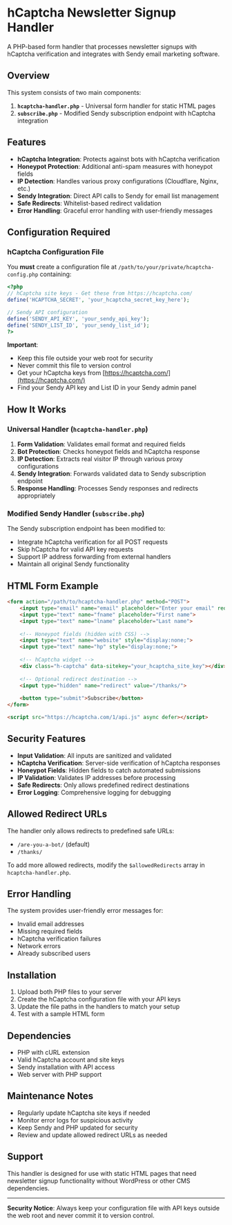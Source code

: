 # hCaptcha Newsletter Signup Handler

A PHP-based form handler that processes newsletter signups with hCaptcha verification and integrates with Sendy email marketing software.

## Overview

This system consists of two main components:

1. **`hcaptcha-handler.php`** - Universal form handler for static HTML pages
2. **`subscribe.php`** - Modified Sendy subscription endpoint with hCaptcha integration

## Features

- **hCaptcha Integration**: Protects against bots with hCaptcha verification
- **Honeypot Protection**: Additional anti-spam measures with honeypot fields
- **IP Detection**: Handles various proxy configurations (Cloudflare, Nginx, etc.)
- **Sendy Integration**: Direct API calls to Sendy for email list management
- **Safe Redirects**: Whitelist-based redirect validation
- **Error Handling**: Graceful error handling with user-friendly messages

## Configuration Required

### hCaptcha Configuration File

You **must** create a configuration file at `/path/to/your/private/hcaptcha-config.php` containing:

```php
<?php
// hCaptcha site keys - Get these from https://hcaptcha.com/
define('HCAPTCHA_SECRET', 'your_hcaptcha_secret_key_here');

// Sendy API configuration
define('SENDY_API_KEY', 'your_sendy_api_key');
define('SENDY_LIST_ID', 'your_sendy_list_id');
?>
```

**Important**: 
- Keep this file outside your web root for security
- Never commit this file to version control
- Get your hCaptcha keys from [https://hcaptcha.com/](https://hcaptcha.com/)
- Find your Sendy API key and List ID in your Sendy admin panel

## How It Works

### Universal Handler (`hcaptcha-handler.php`)

1. **Form Validation**: Validates email format and required fields
2. **Bot Protection**: Checks honeypot fields and hCaptcha response
3. **IP Detection**: Extracts real visitor IP through various proxy configurations
4. **Sendy Integration**: Forwards validated data to Sendy subscription endpoint
5. **Response Handling**: Processes Sendy responses and redirects appropriately

### Modified Sendy Handler (`subscribe.php`)

The Sendy subscription endpoint has been modified to:
- Integrate hCaptcha verification for all POST requests
- Skip hCaptcha for valid API key requests
- Support IP address forwarding from external handlers
- Maintain all original Sendy functionality

## HTML Form Example

```html
<form action="/path/to/hcaptcha-handler.php" method="POST">
    <input type="email" name="email" placeholder="Enter your email" required>
    <input type="text" name="fname" placeholder="First name">
    <input type="text" name="lname" placeholder="Last name">
    
    <!-- Honeypot fields (hidden with CSS) -->
    <input type="text" name="website" style="display:none;">
    <input type="text" name="hp" style="display:none;">
    
    <!-- hCaptcha widget -->
    <div class="h-captcha" data-sitekey="your_hcaptcha_site_key"></div>
    
    <!-- Optional redirect destination -->
    <input type="hidden" name="redirect" value="/thanks/">
    
    <button type="submit">Subscribe</button>
</form>

<script src="https://hcaptcha.com/1/api.js" async defer></script>
```

## Security Features

- **Input Validation**: All inputs are sanitized and validated
- **hCaptcha Verification**: Server-side verification of hCaptcha responses
- **Honeypot Fields**: Hidden fields to catch automated submissions
- **IP Validation**: Validates IP addresses before processing
- **Safe Redirects**: Only allows predefined redirect destinations
- **Error Logging**: Comprehensive logging for debugging

## Allowed Redirect URLs

The handler only allows redirects to predefined safe URLs:
- `/are-you-a-bot/` (default)
- `/thanks/`

To add more allowed redirects, modify the `$allowedRedirects` array in `hcaptcha-handler.php`.

## Error Handling

The system provides user-friendly error messages for:
- Invalid email addresses
- Missing required fields
- hCaptcha verification failures
- Network errors
- Already subscribed users

## Installation

1. Upload both PHP files to your server
2. Create the hCaptcha configuration file with your API keys
3. Update the file paths in the handlers to match your setup
4. Test with a sample HTML form

## Dependencies

- PHP with cURL extension
- Valid hCaptcha account and site keys
- Sendy installation with API access
- Web server with PHP support

## Maintenance Notes

- Regularly update hCaptcha site keys if needed
- Monitor error logs for suspicious activity
- Keep Sendy and PHP updated for security
- Review and update allowed redirect URLs as needed

## Support

This handler is designed for use with static HTML pages that need newsletter signup functionality without WordPress or other CMS dependencies.

---

**Security Notice**: Always keep your configuration file with API keys outside the web root and never commit it to version control.